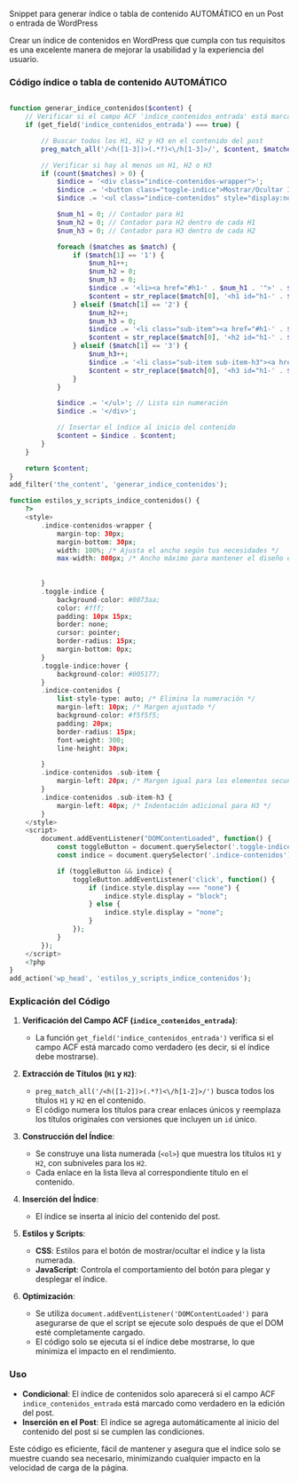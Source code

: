 Snippet para generar índice o tabla de contenido AUTOMÁTICO en un Post o entrada de WordPress

Crear un índice de contenidos en WordPress que cumpla con tus requisitos es una excelente manera de mejorar la usabilidad y la experiencia del usuario.

### Código índice o tabla de contenido AUTOMÁTICO

```php

function generar_indice_contenidos($content) {
    // Verificar si el campo ACF 'indice_contenidos_entrada' está marcado como verdadero
    if (get_field('indice_contenidos_entrada') === true) {

        // Buscar todos los H1, H2 y H3 en el contenido del post
        preg_match_all('/<h([1-3])>(.*?)<\/h[1-3]>/', $content, $matches, PREG_SET_ORDER);

        // Verificar si hay al menos un H1, H2 o H3
        if (count($matches) > 0) {
            $indice = '<div class="indice-contenidos-wrapper">';
            $indice .= '<button class="toggle-indice">Mostrar/Ocultar Índice</button>';
            $indice .= '<ul class="indice-contenidos" style="display:none;">'; // Lista sin numeración

            $num_h1 = 0; // Contador para H1
            $num_h2 = 0; // Contador para H2 dentro de cada H1
            $num_h3 = 0; // Contador para H3 dentro de cada H2

            foreach ($matches as $match) {
                if ($match[1] == '1') {
                    $num_h1++;
                    $num_h2 = 0;
                    $num_h3 = 0;
                    $indice .= '<li><a href="#h1-' . $num_h1 . '">' . $match[2] . '</a></li>';
                    $content = str_replace($match[0], '<h1 id="h1-' . $num_h1 . '">' . $match[2] . '</h1>', $content);
                } elseif ($match[1] == '2') {
                    $num_h2++;
                    $num_h3 = 0;
                    $indice .= '<li class="sub-item"><a href="#h1-' . $num_h1 . '-h2-' . $num_h2 . '">' . $match[2] . '</a></li>';
                    $content = str_replace($match[0], '<h2 id="h1-' . $num_h1 . '-h2-' . $num_h2 . '">' . $match[2] . '</h2>', $content);
                } elseif ($match[1] == '3') {
                    $num_h3++;
                    $indice .= '<li class="sub-item sub-item-h3"><a href="#h1-' . $num_h1 . '-h2-' . $num_h2 . '-h3-' . $num_h3 . '">' . $match[2] . '</a></li>';
                    $content = str_replace($match[0], '<h3 id="h1-' . $num_h1 . '-h2-' . $num_h2 . '-h3-' . $num_h3 . '">' . $match[2] . '</h3>', $content);
                }
            }

            $indice .= '</ul>'; // Lista sin numeración
            $indice .= '</div>';

            // Insertar el índice al inicio del contenido
            $content = $indice . $content;
        }
    }

    return $content;
}
add_filter('the_content', 'generar_indice_contenidos');

function estilos_y_scripts_indice_contenidos() {
    ?>
    <style>
        .indice-contenidos-wrapper {
            margin-top: 30px;
			margin-bottom: 30px;
			width: 100%; /* Ajusta el ancho según tus necesidades */
			max-width: 800px; /* Ancho máximo para mantener el diseño en pantallas grandes */
		
			
        }
        .toggle-indice {
            background-color: #0073aa;
            color: #fff;
            padding: 10px 15px;
            border: none;
            cursor: pointer;
            border-radius: 15px;
            margin-bottom: 0px;
        }
        .toggle-indice:hover {
            background-color: #005177;
        }
        .indice-contenidos {
            list-style-type: auto; /* Elimina la numeración */
            margin-left: 10px; /* Margen ajustado */
			background-color: #f5f5f5;
			padding: 20px;
			border-radius: 15px;
			font-weight: 300;
			line-height: 30px;

        }
        .indice-contenidos .sub-item {
            margin-left: 20px; /* Margen igual para los elementos secundarios */
        }
        .indice-contenidos .sub-item-h3 {
            margin-left: 40px; /* Indentación adicional para H3 */
        }
    </style>
    <script>
        document.addEventListener("DOMContentLoaded", function() {
            const toggleButton = document.querySelector('.toggle-indice');
            const indice = document.querySelector('.indice-contenidos');

            if (toggleButton && indice) {
                toggleButton.addEventListener('click', function() {
                    if (indice.style.display === "none") {
                        indice.style.display = "block";
                    } else {
                        indice.style.display = "none";
                    }
                });
            }
        });
    </script>
    <?php
}
add_action('wp_head', 'estilos_y_scripts_indice_contenidos');

```


### Explicación del Código

1. **Verificación del Campo ACF (`indice_contenidos_entrada`)**:
   - La función `get_field('indice_contenidos_entrada')` verifica si el campo ACF está marcado como verdadero (es decir, si el índice debe mostrarse).

2. **Extracción de Títulos (`H1` y `H2`)**:
   - `preg_match_all('/<h([1-2])>(.*?)<\/h[1-2]>/')` busca todos los títulos `H1` y `H2` en el contenido.
   - El código numera los títulos para crear enlaces únicos y reemplaza los títulos originales con versiones que incluyen un `id` único.

3. **Construcción del Índice**:
   - Se construye una lista numerada (`<ol>`) que muestra los títulos `H1` y `H2`, con subniveles para los `H2`.
   - Cada enlace en la lista lleva al correspondiente título en el contenido.

4. **Inserción del Índice**:
   - El índice se inserta al inicio del contenido del post.

5. **Estilos y Scripts**:
   - **CSS**: Estilos para el botón de mostrar/ocultar el índice y la lista numerada.
   - **JavaScript**: Controla el comportamiento del botón para plegar y desplegar el índice.

6. **Optimización**:
   - Se utiliza `document.addEventListener('DOMContentLoaded')` para asegurarse de que el script se ejecute solo después de que el DOM esté completamente cargado.
   - El código solo se ejecuta si el índice debe mostrarse, lo que minimiza el impacto en el rendimiento.

### Uso

- **Condicional**: El índice de contenidos solo aparecerá si el campo ACF `indice_contenidos_entrada` está marcado como verdadero en la edición del post.
- **Inserción en el Post**: El índice se agrega automáticamente al inicio del contenido del post si se cumplen las condiciones.

Este código es eficiente, fácil de mantener y asegura que el índice solo se muestre cuando sea necesario, minimizando cualquier impacto en la velocidad de carga de la página.